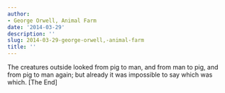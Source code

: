 ```yaml
---
author:
- George Orwell, Animal Farm
date: '2014-03-29'
description: ''
slug: 2014-03-29-george-orwell,-animal-farm
title: ''
---
```

The creatures outside looked from pig to man, and from man to pig, and from pig to man again; but already it was impossible to say which was which. [The End]



